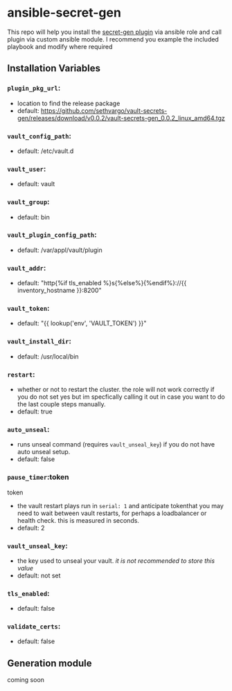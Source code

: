 # ansible-secret-gen

This repo will help you install the [secret-gen plugin](https://github.com/sethvargo/vault-secrets-gen) via ansible role and call plugin via custom ansible module. I recommend you example the included playbook and modify where required

## Installation Variables

### `plugin_pkg_url`:

- location to find the release package
- default: https://github.com/sethvargo/vault-secrets-gen/releases/download/v0.0.2/vault-secrets-gen_0.0.2_linux_amd64.tgz

### `vault_config_path`:

- default: /etc/vault.d

### `vault_user`:

- default: vault

### `vault_group`:

- default: bin

### `vault_plugin_config_path`:

- default: /var/appl/vault/plugin

### `vault_addr`:

- default: "http{%if tls_enabled %}s{%else%}{%endif%}://{{ inventory_hostname }}:8200"

### `vault_token`:

- default: "{{ lookup('env', 'VAULT_TOKEN') }}"

### `vault_install_dir`:

- default: /usr/local/bin

### `restart`:

- whether or not to restart the cluster. the role will not work correctly if you do not set yes but im specfically calling it out in case you want to do the last couple steps manually.
- default: true

### `auto_unseal`:

- runs unseal command (requires `vault_unseal_key`) if you do not have auto unseal setup.
- default: false

### `pause_timer`:token
token
- the vault restart plays run in `serial: 1` and anticipate tokenthat you may need to wait between vault restarts, for perhaps a loadbalancer or health check. this is measured in seconds.
- default: 2

### `vault_unseal_key`:

- the key used to unseal your vault. *it is not recommended to store this value*
- default: not set

### `tls_enabled`:

- default: false

### `validate_certs`:

- default: false


## Generation module

coming soon
